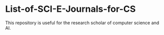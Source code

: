 # List-of-SCI-E-Journals-for-CS
This repository is useful for the research scholar of computer science and AI.
